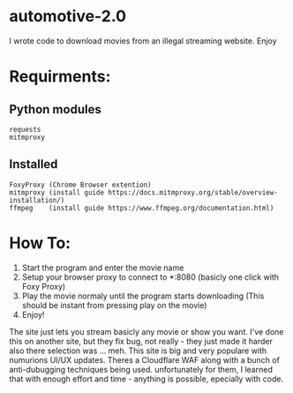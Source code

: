 # automotive-2.0
I wrote code to download movies from an illegal streaming  website. Enjoy


# Requirments:
## Python modules
```
requests
mitmproxy
```

## Installed
```
FoxyProxy (Chrome Browser extention)
mitmproxy (install guide https://docs.mitmproxy.org/stable/overview-installation/)
ffmpeg    (install guide https://www.ffmpeg.org/documentation.html)
```


# How To:

1. Start the program and enter the movie name
2. Setup your browser proxy to connect to *:8080 (basicly one click with Foxy Proxy)
3. Play the movie normaly until the program starts downloading (This should be instant from pressing play on the movie)
4. Enjoy!
 
   

The site just lets you stream basicly any movie or show you want. I've done this on another site, but they fix bug, not really - they just made it harder also there selection was ... meh.
This site is big and very populare with numurions UI/UX updates. Theres a Cloudflare WAF along with a bunch of anti-dubugging techniques being used. unfortunately for them, I learned that
with enough effort and time - anything is possible, epecially  with code.
